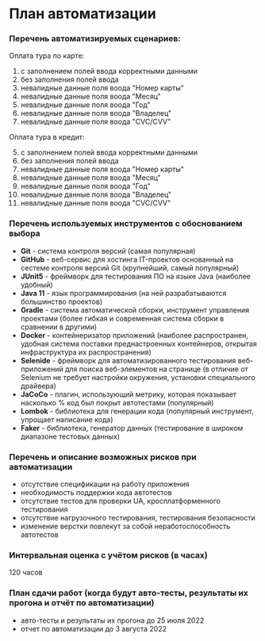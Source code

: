 # План автоматизации

### Перечень автоматизируемых сценариев:

Оплата тура по карте:

1. с заполнением полей ввода корректными данными
2. без заполнения полей ввода
3. невалидные данные поля воода "Номер карты"
4. невалидные данные поля воода "Месяц"
5. невалидные данные поля воода "Год"
6. невалидные данные поля воода "Владелец"
7. невалидные данные поля воода "CVC/CVV"

Оплата тура в кредит:

5. с заполнением полей ввода корректными данными
6. без заполнения полей ввода
7. невалидные данные поля воода "Номер карты"
8. невалидные данные поля воода "Месяц"
9. невалидные данные поля воода "Год"
10. невалидные данные поля воода "Владелец"
11. невалидные данные поля воода "CVC/CVV"

### Перечень используемых инструментов с обоснованием выбора

- **Git** - система контроля версий (самая популярная)
- **GitHub** - веб-сервис для хостинга IT-проектов основанный на сестеме контроля версий Git (крупнейший, самый
  популярный)
- **JUnit5** - фреймворк для тестирования ПО на языке Java (наиболее удобный)
- **Java 11** - язык программирования (на ней разрабатываются большинство проектов)
- **Gradle** - система автоматической сборки, инструмент управления проектами (более гибкая и современная система сборки
  в сравнении в другими)
- **Docker** - контейнеризатор приложений (наиболее распространен, удобная система поставки преднастроенных контейнеров,
  открытая инфраструктура их распространения)
- **Selenide** - фреймворк для автоматизированного тестирования веб-приложений для поиска веб-элементов на странице (в
  отличие от Selenium не требует настройки окружения, установки специального драйвера)
- **JaCoCo** - плагин, использующий метрику, которая показывает насколько % код был покрыт автотестами (популярный)
- **Lombok** - библиотека для генерации кода (популярный инструмент, упрощает написание кода)
- **Faker** - библиотека, генератор данных (тестирование в широком диапазоне тестовых данных)

### Перечень и описание возможных рисков при автоматизации

- отсутствие спецификации на работу приложения
- необходимость поддержки кода автотестов
- отсутствие тестов для проверки UA, кросплатформенного тестирования
- отсутствие нагрузочного тестирования, тестирования безопасности
- изменение верстки повлекут за собой неработоспособность автотестов

### Интервальная оценка с учётом рисков (в часах)

120 часов

### План сдачи работ (когда будут авто-тесты, результаты их прогона и отчёт по автоматизации)

- авто-тесты и результаты их прогона до 25 июля 2022
- отчет по автоматизации до 3 августа 2022